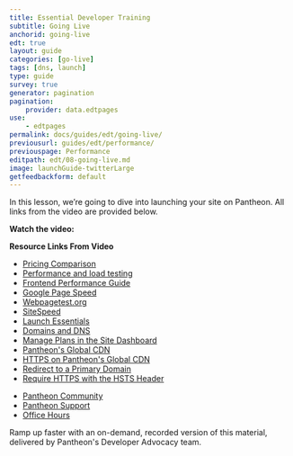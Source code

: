 ```yaml
---
title: Essential Developer Training
subtitle: Going Live
anchorid: going-live
edt: true
layout: guide
categories: [go-live]
tags: [dns, launch]
type: guide
survey: true
generator: pagination
pagination:
    provider: data.edtpages
use:
    - edtpages
permalink: docs/guides/edt/going-live/
previousurl: guides/edt/performance/
previouspage: Performance
editpath: edt/08-going-live.md
image: launchGuide-twitterLarge
getfeedbackform: default
---
```


In this lesson, we’re going to dive into launching your site on Pantheon.
All links from the video are provided below.

**Watch the video:**

<Youtube src="f8gM5l7dJr8" title="Essential Developer Training - Going Live" />

**Resource Links From Video**

 - [Pricing Comparison](https://pantheon.io/plans/pricing-comparison)
 - [Performance and load testing](/load-and-performance-testing)
 - [Frontend Performance Guide](/guides/frontend-performance)
 - [Google Page Speed](https://developers.google.com/speed/pagespeed/insights/)
 - [Webpagetest.org](https://www.webpagetest.org)
 - [SiteSpeed](https://www.sitespeed.io/)
 - [Launch Essentials](/guides/launch)
 - [Domains and DNS](/domains)
 - [Manage Plans in the Site Dashboard](/site-plan)
 - [Pantheon's Global CDN](/guides/global-cdn)
 - [HTTPS on Pantheon's Global CDN](/guides/global-cdn/https)
 - [Redirect to a Primary Domain](/guides/redirect/#redirect-to-https)
 - [Require HTTPS with the HSTS Header](/pantheon-yml/#enforce-https-+-hsts)


<Callout title="Need more help? Get in touch:">

 - [Pantheon Community](/pantheon-community)
 - [Pantheon Support](/guides/support)
 - [Office Hours](https://pantheon.io/agencies/office-hours)

</Callout>

<Enablement title="Getting Essential Developer Training" link="https://pantheon.io/learn-pantheon?docs">

Ramp up faster with an on-demand, recorded version of this material, delivered by Pantheon's Developer Advocacy team.

</Enablement>
